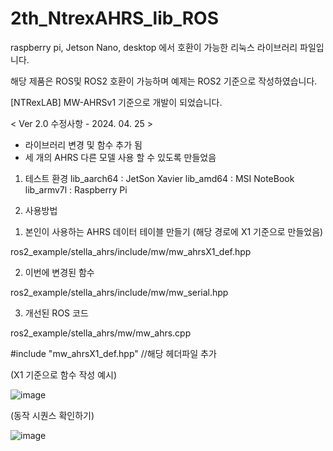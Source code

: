 # 2th_NtrexAHRS_lib_ROS


raspberry pi, Jetson Nano, desktop 에서 호환이 가능한 리눅스 라이브러리 파일입니다.

해당 제품은 ROS및 ROS2 호환이 가능하며 예제는 ROS2 기준으로 작성하였습니다.

[NTRexLAB] MW-AHRSv1 기준으로 개발이 되었습니다.


< Ver 2.0 수정사항 - 2024. 04. 25 >

- 라이브러리 변경 및 함수 추가 됨
- 세 개의 AHRS 다른 모델 사용 할 수 있도록 만들었음

1. 테스트 환경
  lib_aarch64 : JetSon Xavier
  lib_amd64   : MSI NoteBook
  lib_armv7l  : Raspberry Pi

2. 사용방법

1) 본인이 사용하는 AHRS 데이터 테이블 만들기 (해당 경로에 X1 기준으로 만들었음)

ros2_example/stella_ahrs/include/mw/mw_ahrsX1_def.hpp

2) 이번에 변경된 함수

ros2_example/stella_ahrs/include/mw/mw_serial.hpp

3) 개선된 ROS 코드 

ros2_example/stella_ahrs/mw/mw_ahrs.cpp

#include "mw_ahrsX1_def.hpp" //해당 헤더파일 추가

(X1 기준으로 함수 작성 예시)

![image](https://github.com/ntrexlab/2th_NtrexAHRS_lib_ROS/assets/85467544/1968f4a6-d733-46d0-bdc6-6a1515c85183)

(동작 시퀀스 확인하기)

![image](https://github.com/ntrexlab/2th_NtrexAHRS_lib_ROS/assets/85467544/100685a0-11fe-4556-ad71-91f9e6d14a78)


